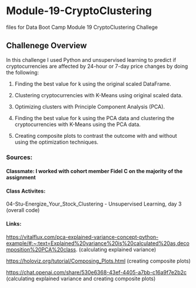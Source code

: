 # Module-19-CryptoClustering
files for Data Boot Camp Module 19 CryptoClustering Challege

## Challenege Overview 

In this challenge I used Python and unsupervised learning to predict if cryptocurrencies are affected by 24-hour or 7-day price changes by doing the following: 

1. Finding the best value for k using the original scaled DataFrame.

2. Clustering cryptocurrencies with K-Means using original scaled data. 

3. Optimizing clusters with Principle Component Analysis (PCA).

4. Finding the best value for k using the PCA data and clustering the cryptocurrencies with K-Means using the PCA data. 

5. Creating composite plots to contrast the outcome with and without using the optimization techniques. 

### Sources: 

#### Classmate: I worked with cohort member Fidel C on the majority of the assignment

#### Class Activites: 

04-Stu-Energize_Your_Stock_Clustering - Unsupervised Learning, day 3 (overall code) 

#### Links: 

https://vitalflux.com/pca-explained-variance-concept-python-example/#:~:text=Explained%20variance%20is%20calculated%20as,decomposition%20PCA%20class. (calculating explained variance)

https://holoviz.org/tutorial/Composing_Plots.html (creating composite plots)

https://chat.openai.com/share/530e6368-43ef-4405-a7bb-c16a9f7e2b2c (calculating explained variance and creating composite plots)